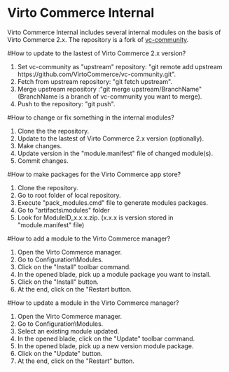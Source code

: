 Virto Commerce Internal
============
Virto Commerce Internal includes several internal modules on the basis of Virto Commerce 2.x. 
The repository is a fork of <a href="https://github.com/VirtoCommerce/vc-community">vc-community</a>.

#How to update to the lastest of Virto Commerce 2.x version?
<ol>
<li>Set vc-community as "upstream" repository: "git remote add upstream https://github.com/VirtoCommerce/vc-community.git".</li>
<li>Fetch from upstream repository: "git fetch upstream".</li>
<li>Merge upstream repository :"git merge upstream/BranchName" (BranchName  is a branch of vc-community you want to merge).</li>
<li>Push to the repository: "git push".</li>
</ol>

#How to change or fix something in the internal modules?
<ol>
<li>Clone the the repository.</li>
<li>Update to the lastest of Virto Commerce 2.x version (optionally).</li>
<li>Make changes.</li>
<li>Update version in the "module.manifest" file of changed module(s).</li>
<li>Commit changes.</li>
</ol>

#How to make packages for the Virto Commerce app store?
<ol>
<li>Clone the repository.</li>
<li>Go to root folder of local repository.</li>
<li>Execute "pack_modules.cmd" file to generate modules packages.</li>
<li>Go to "artifacts\modules" folder</li>
<li>Look for ModuleID_x.x.x.zip. (x.x.x is version stored in "module.manifest" file)</li>
</ol>

#How to add a module to the Virto Commerce manager?
<ol>
<li>Open the  Virto Commerce manager.</li>
<li>Go to Configuration\Modules.</li>
<li>Click on the "Install" toolbar command.</li>
<li>In the opened blade, pick up a module package you want to install.</li>
<li>Click on the "Install" button.</li>
<li>At the end, click on the "Restart button.</li>
</ol>

#How to update a module in the Virto Commerce manager?
<ol>
<li>Open the Virto Commerce manager.</li>
<li>Go to Configuration\Modules.</li>
<li>Select an existing module updated.</li>
<li>In the opened blade, click on the "Update" toolbar command.</li>
<li>In the opened blade, pick up a new version module package.</li>
<li>Click on the "Update" button.</li>
<li>At the end, click on the "Restart" button.</li>
</ol>
